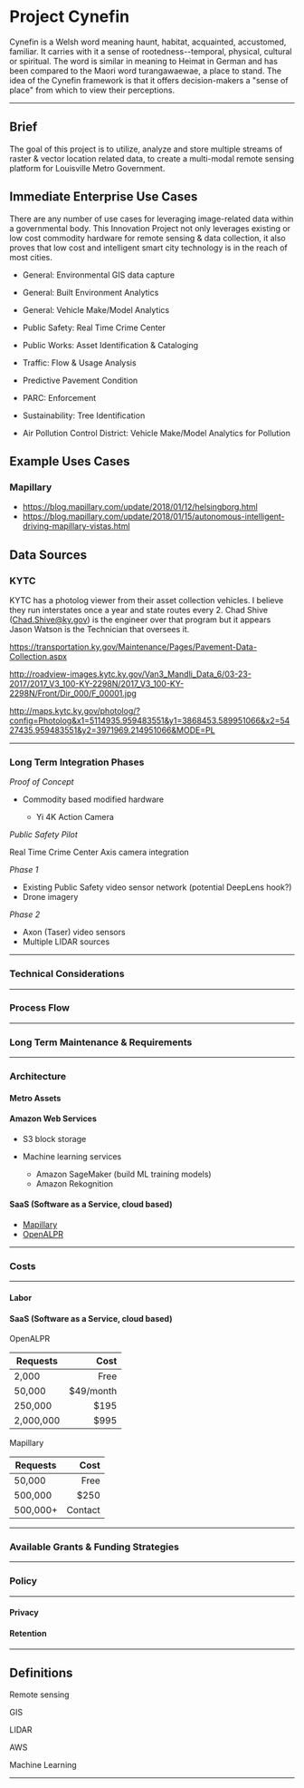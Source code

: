 # Project Cynefin

Cynefin is a Welsh word meaning haunt, habitat, acquainted, accustomed, familiar. It carries with it a sense of rootedness--temporal, physical, cultural or spiritual. The word is similar in meaning to Heimat in German and has been compared to the Maori word turangawaewae, a place to stand. The idea of the Cynefin framework is that it offers decision-makers a "sense of place" from which to view their perceptions.

--------------------------------------------------------------------------------

## Brief

The goal of this project is to utilize, analyze and store multiple streams of raster & vector location related data, to create a multi-modal remote sensing platform for Louisville Metro Government.

## Immediate Enterprise Use Cases

There are any number of use cases for leveraging image-related data within a governmental body. This Innovation Project not only leverages existing or low cost commodity hardware for remote sensing & data collection, it also proves that low cost and intelligent smart city technology is in the reach of most cities.

- General: Environmental GIS data capture

- General: Built Environment Analytics

- General: Vehicle Make/Model Analytics

- Public Safety: Real Time Crime Center

- Public Works: Asset Identification & Cataloging

- Traffic: Flow & Usage Analysis

- Predictive Pavement Condition

- PARC: Enforcement

- Sustainability: Tree Identification

- Air Pollution Control District: Vehicle Make/Model Analytics for Pollution

## Example Uses Cases

### Mapillary

- <https://blog.mapillary.com/update/2018/01/12/helsingborg.html>
- <https://blog.mapillary.com/update/2018/01/15/autonomous-intelligent-driving-mapillary-vistas.html>

## Data Sources

### KYTC

KYTC has a photolog viewer from their asset collection vehicles. I believe they run interstates once a year and state routes every 2\. Chad Shive (Chad.Shive@ky.gov) is the engineer over that program but it appears Jason Watson is the Technician that oversees it.

<https://transportation.ky.gov/Maintenance/Pages/Pavement-Data-Collection.aspx>

<http://roadview-images.kytc.ky.gov/Van3_Mandli_Data_6/03-23-2017/2017_V3_100-KY-2298N/2017_V3_100-KY-2298N/Front/Dir_000/F_00001.jpg>

<http://maps.kytc.ky.gov/photolog/?config=Photolog&x1=5114935.959483551&y1=3868453.589951066&x2=5427435.959483551&y2=3971969.214951066&MODE=PL>

--------------------------------------------------------------------------------

### Long Term Integration Phases

_Proof of Concept_

- Commodity based modified hardware

  - Yi 4K Action Camera

_Public Safety Pilot_

Real Time Crime Center Axis camera integration

_Phase 1_

- Existing Public Safety video sensor network (potential DeepLens hook?)
- Drone imagery

_Phase 2_

- Axon (Taser) video sensors
- Multiple LIDAR sources

--------------------------------------------------------------------------------

### Technical Considerations

--------------------------------------------------------------------------------

### Process Flow

--------------------------------------------------------------------------------

### Long Term Maintenance & Requirements

--------------------------------------------------------------------------------

### Architecture

#### Metro Assets

#### Amazon Web Services

- S3 block storage
- Machine learning services

  - Amazon SageMaker (build ML training models)
  - Amazon Rekognition

#### SaaS (Software as a Service, cloud based)

- [Mapillary]()
- [OpenALPR]()

--------------------------------------------------------------------------------

### Costs

--------------------------------------------------------------------------------

#### Labor

#### SaaS (Software as a Service, cloud based)

OpenALPR

Requests  |      Cost
--------- | --------:
2,000     |      Free
50,000    | $49/month
250,000   |      $195
2,000,000 |      $995

Mapillary

Requests |    Cost
-------- | ------:
50,000   |    Free
500,000  |    $250
500,000+ | Contact

--------------------------------------------------------------------------------

### Available Grants & Funding Strategies

--------------------------------------------------------------------------------

### Policy

--------------------------------------------------------------------------------

#### Privacy

#### Retention

--------------------------------------------------------------------------------

## Definitions

Remote sensing

GIS

LIDAR

AWS

Machine Learning

--------------------------------------------------------------------------------
